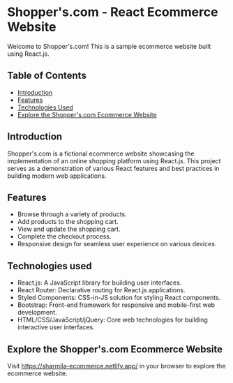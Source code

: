 # Shopper's.com - React Ecommerce Website

Welcome to Shopper's.com! This is a sample ecommerce website built using React.js.

## Table of Contents
- [Introduction](#introduction)
- [Features](#features)
- [Technologies Used](#technologies-used)
- [Explore the Shopper's.com Ecommerce Website](#explore-the-shopperscom-ecommerce-website)

## Introduction

Shopper's.com is a fictional ecommerce website showcasing the implementation of an online shopping platform using React.js. This project serves as a demonstration of various React features and best practices in building modern web applications.

## Features

- Browse through a variety of products.
- Add products to the shopping cart.
- View and update the shopping cart.
- Complete the checkout process.
- Responsive design for seamless user experience on various devices.

## Technologies used

- React.js: A JavaScript library for building user interfaces.
- React Router: Declarative routing for React.js applications.
- Styled Components: CSS-in-JS solution for styling React components.
- Bootstrap: Front-end framework for responsive and mobile-first web development.
- HTML/CSS/JavaScript/jQuery: Core web technologies for building interactive user interfaces.

## Explore the Shopper's.com Ecommerce Website

Visit https://sharmila-ecommerce.netlify.app/ in your browser to explore the ecommerce website.
